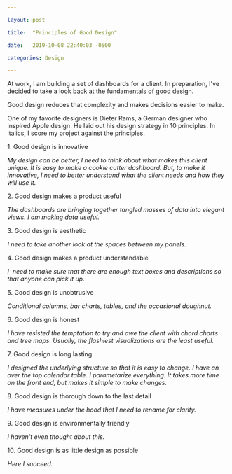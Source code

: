 ```yaml
---

layout: post

title:  "Principles of Good Design"

date:   2019-10-08 22:40:03 -0500

categories: Design

---
```


At work, I am building a set of dashboards for a client. In preparation, I've decided to take a look back at the fundamentals of good design.

Good design reduces that complexity and makes decisions easier to make. 

One of my favorite designers is Dieter Rams, a German designer who inspired Apple design. He laid out his design strategy in 10 principles. In italics, I score my project against the principles.

1\. Good design is innovative

_My design can be better, I need to think about what makes this client unique. It is easy to make a cookie cutter dashboard. But, to make it innovative, I need to better understand what the client needs and how they will use it._

2\. Good design makes a product useful

_The dashboards are bringing together tangled masses of data into elegant views. I am making data useful._

3\. Good design is aesthetic

_I need to take another look at the spaces between my panels._

4\. Good design makes a product understandable

_I  need to make sure that there are enough text boxes and descriptions so that anyone can pick it up._

5\. Good design is unobtrusive

_Conditional columns, bar charts, tables, and the occasional doughnut._

6\. Good design is honest

_I have resisted the temptation to try and awe the client with chord charts and tree maps. Usually, the flashiest visualizations are the least useful._

7\. Good design is long lasting

_I designed the underlying structure so that it is easy to change. I have an over the top calendar table. I parametarize everything. It takes more time on the front end, but makes it simple to make changes._

8\. Good design is thorough down to the last detail

_I have measures under the hood that I need to rename for clarity._

9\. Good design is environmentally friendly

_I haven't even thought about this._

10\. Good design is as little design as possible

_Here I succeed._
